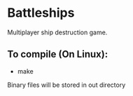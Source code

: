 # Battleships
Multiplayer ship destruction game.

## To compile (On Linux):
- make

Binary files will be stored in out directory